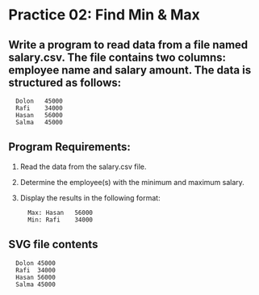 # Practice 02: Find Min & Max


## Write a program to read data from a file named salary.csv. The file contains two columns: employee name and salary amount. The data is structured as follows:

      Dolon   45000  
      Rafi    34000  
      Hasan   56000  
      Salma   45000  

## Program Requirements:
1. Read the data from the salary.csv file.
2. Determine the employee(s) with the minimum and maximum salary.
3. Display the results in the following format:

         Max: Hasan   56000  
         Min: Rafi    34000  

## SVG file contents
      Dolon	45000
      Rafi	34000
      Hasan	56000
      Salma	45000